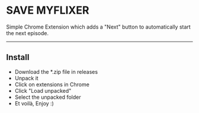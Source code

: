 # SAVE MYFLIXER

Simple Chrome Extension which adds a "Next" button to automatically start the next episode.

---

## Install

- Download the *.zip file in releases
- Unpack it
- Click on extensions in Chrome
- Click "Load unpacked"
- Select the unpacked folder
- Et voilà, Enjoy :)
